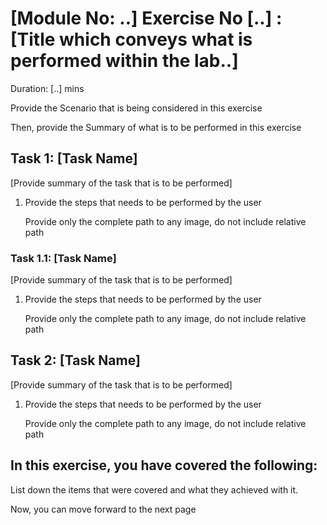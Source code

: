 # [Module No: ..] Exercise No [..] : [Title which conveys what is performed within the lab..] 

Duration: [..] mins

Provide the Scenario that is being considered in this exercise

Then, provide the Summary of what is to be performed in this exercise

## Task 1: [Task Name]

[Provide summary of the task that is to be performed]

1. Provide the steps that needs to be performed by the user

   Provide only the complete path to any image, do not include relative path
   
### Task 1.1: [Task Name]

[Provide summary of the task that is to be performed]

1. Provide the steps that needs to be performed by the user

   Provide only the complete path to any image, do not include relative path
   
## Task 2: [Task Name]

[Provide summary of the task that is to be performed]

1. Provide the steps that needs to be performed by the user

   Provide only the complete path to any image, do not include relative path


## In this exercise, you have covered the following:

List down the items that were covered and what they achieved with it.

Now, you can move forward to the next page

